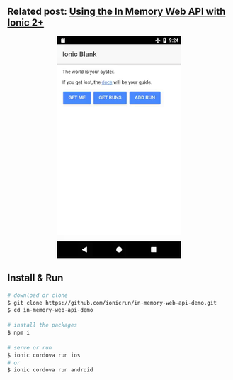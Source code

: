 ## Related post: [Using the In Memory Web API with Ionic 2+](https://www.ionicrun.com/using-the-in-memory-web-api-with-ionic-2/)

<p align="center">
  <img src="in-memory-web-api-demo.gif" title="Using the In Memory Web API with Ionic 2+">
</p>

## Install & Run

```bash
# download or clone
$ git clone https://github.com/ionicrun/in-memory-web-api-demo.git
$ cd in-memory-web-api-demo

# install the packages
$ npm i

# serve or run
$ ionic cordova run ios
# or
$ ionic cordova run android

```
